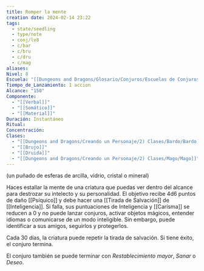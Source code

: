 ```yaml
---
title: Romper la mente
creation date: 2024-02-14 23:22
tags:
  - state/seedling
  - type/note
  - conj/lv8
  - c/bar
  - c/bru
  - c/dru
  - c/mag
aliases: 
Nivel: 8
Escuela: "[[Dungeons and Dragons/Glosario/Conjuros/Escuelas de Conjuros/Encantamiento]]"
Tiempo_de_Lanzamiento: 1 accion
Alcance: "150"
Componente:
  - "[[Verbal]]"
  - "[[Somático]]"
  - "[[Material]]"
Duración: Instantáneo
Ritual: 
Concentración: 
Clases:
  - "[[Dungeons and Dragons/Creando un Personaje/2) Clases/Bardo/Bardo]]"
  - "[[Brujo]]"
  - "[[Druida]]"
  - "[[Dungeons and Dragons/Creando un Personaje/2) Clases/Mago/Mago]]"
---
```

(un puñado de esferas de arcilla, vidrio, cristal o mineral)

Haces estallar la mente de una criatura que puedas ver dentro del alcance para destrozar su intelecto y su personalidad. El objetivo recibe 4d6 puntos de daño [[Psíquico]] y debe hacer una [[Tirada de Salvación]] de [[Inteligencia]]. Si falla, sus puntuaciones de Inteligencia y [[Carisma]] se reducen a 0 y no puede lanzar conjuros, activar objetos mágicos, entender idiomas o comunicarse de un modo inteligible. Sin embargo, puede identificar a sus amigos, seguirlos y protegerlos.

Cada 30 días, la criatura puede repetir la tirada de salvación. Si tiene éxito, el conjuro termina.

El conjuro también se puede terminar con _Restablecimiento mayor_, _Sanar_ o _Deseo_.